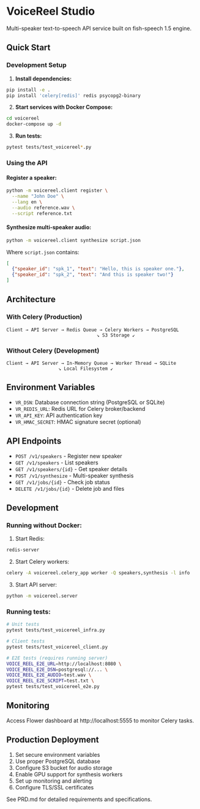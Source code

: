 # VoiceReel Studio

Multi-speaker text-to-speech API service built on fish-speech 1.5 engine.

## Quick Start

### Development Setup

1. **Install dependencies:**
```bash
pip install -e .
pip install 'celery[redis]' redis psycopg2-binary
```

2. **Start services with Docker Compose:**
```bash
cd voicereel
docker-compose up -d
```

3. **Run tests:**
```bash
pytest tests/test_voicereel*.py
```

### Using the API

#### Register a speaker:
```bash
python -m voicereel.client register \
  --name "John Doe" \
  --lang en \
  --audio reference.wav \
  --script reference.txt
```

#### Synthesize multi-speaker audio:
```bash
python -m voicereel.client synthesize script.json
```

Where `script.json` contains:
```json
[
  {"speaker_id": "spk_1", "text": "Hello, this is speaker one."},
  {"speaker_id": "spk_2", "text": "And this is speaker two!"}
]
```

## Architecture

### With Celery (Production)
```
Client → API Server → Redis Queue → Celery Workers → PostgreSQL
                                 ↘ S3 Storage ↙
```

### Without Celery (Development)
```
Client → API Server → In-Memory Queue → Worker Thread → SQLite
                   ↘ Local Filesystem ↙
```

## Environment Variables

- `VR_DSN`: Database connection string (PostgreSQL or SQLite)
- `VR_REDIS_URL`: Redis URL for Celery broker/backend
- `VR_API_KEY`: API authentication key
- `VR_HMAC_SECRET`: HMAC signature secret (optional)

## API Endpoints

- `POST /v1/speakers` - Register new speaker
- `GET /v1/speakers` - List speakers
- `GET /v1/speakers/{id}` - Get speaker details
- `POST /v1/synthesize` - Multi-speaker synthesis
- `GET /v1/jobs/{id}` - Check job status
- `DELETE /v1/jobs/{id}` - Delete job and files

## Development

### Running without Docker:

1. Start Redis:
```bash
redis-server
```

2. Start Celery workers:
```bash
celery -A voicereel.celery_app worker -Q speakers,synthesis -l info
```

3. Start API server:
```bash
python -m voicereel.server
```

### Running tests:
```bash
# Unit tests
pytest tests/test_voicereel_infra.py

# Client tests
pytest tests/test_voicereel_client.py

# E2E tests (requires running server)
VOICE_REEL_E2E_URL=http://localhost:8080 \
VOICE_REEL_E2E_DSN=postgresql://... \
VOICE_REEL_E2E_AUDIO=test.wav \
VOICE_REEL_E2E_SCRIPT=test.txt \
pytest tests/test_voicereel_e2e.py
```

## Monitoring

Access Flower dashboard at http://localhost:5555 to monitor Celery tasks.

## Production Deployment

1. Set secure environment variables
2. Use proper PostgreSQL database
3. Configure S3 bucket for audio storage
4. Enable GPU support for synthesis workers
5. Set up monitoring and alerting
6. Configure TLS/SSL certificates

See PRD.md for detailed requirements and specifications.